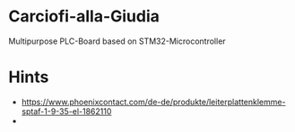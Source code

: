 # Carciofi-alla-Giudia
Multipurpose PLC-Board based on STM32-Microcontroller

# Hints
- https://www.phoenixcontact.com/de-de/produkte/leiterplattenklemme-sptaf-1-9-35-el-1862110
- 
